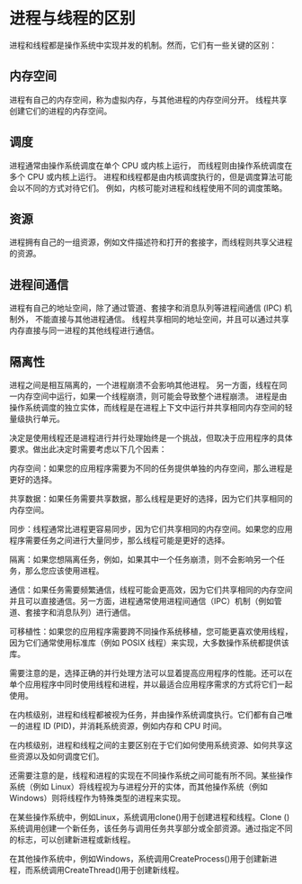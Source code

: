 # 进程与线程的区别

进程和线程都是操作系统中实现并发的机制。然而，它们有一些关键的区别：

## 内存空间

进程有自己的内存空间，称为虚拟内存，与其他进程的内存空间分开。
线程共享创建它们的进程的内存空间。

## 调度

进程通常由操作系统调度在单个 CPU 或内核上运行，
而线程则由操作系统调度在多个 CPU 或内核上运行。
进程和线程都是由内核调度执行的，但是调度算法可能会以不同的方式对待它们。
例如，内核可能对进程和线程使用不同的调度策略。

## 资源

进程拥有自己的一组资源，例如文件描述符和打开的套接字，而线程则共享父进程的资源。


## 进程间通信

进程有自己的地址空间，除了通过管道、套接字和消息队列等进程间通信 (IPC) 机制外，
不能直接与其他进程通信。
线程共享相同的地址空间，并且可以通过共享内存直接与同一进程的其他线程进行通信。

## 隔离性

进程之间是相互隔离的，一个进程崩溃不会影响其他进程。
另一方面，线程在同一内存空间中运行，如果一个线程崩溃，则可能会导致整个进程崩溃。
进程是由操作系统调度的独立实体，而线程是在进程上下文中运行并共享相同内存空间的轻量级执行单元。


决定是使用线程还是进程进行并行处理始终是一个挑战，但取决于应用程序的具体要求。做出此决定时需要考虑以下几个因素：

内存空间：如果您的应用程序需要为不同的任务提供单独的内存空间，那么进程是更好的选择。

共享数据：如果任务需要共享数据，那么线程是更好的选择，因为它们共享相同的内存空间。

同步：线程通常比进程更容易同步，因为它们共享相同的内存空间。如果您的应用程序需要任务之间进行大量同步，那么线程可能是更好的选择。

隔离：如果您想隔离任务，例如，如果其中一个任务崩溃，则不会影响另一个任务，那么您应该使用进程。

通信：如果任务需要频繁通信，线程可能会更高效，因为它们共享相同的内存空间并且可以直接通信。另一方面，进程通常使用进程间通信（IPC）机制（例如管道、套接字和消息队列）进行通信。

可移植性：如果您的应用程序需要跨不同操作系统移植，您可能更喜欢使用线程，因为它们通常使用标准库（例如 POSIX 线程）来实现，大多数操作系统都提供该库。

需要注意的是，选择正确的并行处理方法可以显着提高应用程序的性能。还可以在单​​个应用程序中同时使用线程和进程，并以最适合应用程序需求的方式将它们一起使用。



在内核级别，进程和线程都被视为任务，并由操作系统调度执行。它们都有自己唯一的进程 ID (PID)，并消耗系统资源，例如内存和 CPU 时间。


在内核级别，进程和线程之间的主要区别在于它们如何使用系统资源、如何共享这些资源以及如何调度它们。

还需要注意的是，线程和进程的实现在不同操作系统之间可能有所不同。某些操作系统（例如 Linux）将线程视为与进程分开的实体，而其他操作系统（例如 Windows）则将线程作为特殊类型的进程来实现。

在某些操作系统中，例如Linux，系统调用clone()用于创建进程和线程。Clone ()系统调用创建一个新任务，该任务与调用任务共享部分或全部资源。通过指定不同的标志，可以创建新进程或新线程。

在其他操作系统中，例如Windows，系统调用CreateProcess()用于创建新进程，而系统调用CreateThread()用于创建新线程。
